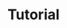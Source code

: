 ---
extends: _layouts.tag
title: Tutorial
description: A collection of Articles that have been classed as Tutorials
---